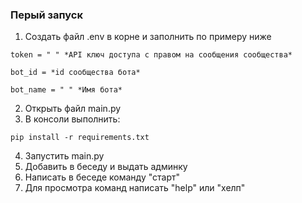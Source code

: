 ### Перый запуск
1) Создать файл .env в корне и заполнить по примеру ниже
```
token = " " *API ключ доступа с правом на сообщения сообщества*

bot_id = *id сообщества бота*

bot_name = " " *Имя бота*
```
2) Открыть файл main.py
3) В консоли выполнить:
```
pip install -r requirements.txt
```
4) Запустить main.py
5) Добавить в беседу и выдать админку
6) Написать в беседе команду "старт"
7) Для просмотра команд написать "help" или "хелп"
